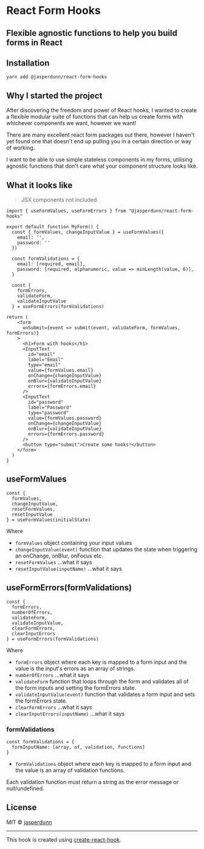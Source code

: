 # React Form Hooks

## Flexible agnostic functions to help you build forms in React

## Installation

`yarn add @jasperdunn/react-form-hooks`

## Why I started the project

After discovering the freedom and power of React hooks,
I wanted to create a flexible modular suite of functions that can help us create forms
with whichever components we want, however we want!

There are many excellent react form packages out there, however I haven't yet found one that doesn't
end up pulling you in a certain direction or way of working.

I want to be able to use simple stateless components in my forms, utilising agnostic
functions that don't care what your component structure looks like.

## What it looks like

> JSX components not included.

```
import { useFormValues, useFormErrors } from "@jasperdunn/react-form-hooks"

export default function MyForm() {
  const { formValues, changeInputValue } = useFormValues({
    email: '',
    password: ''
  })

  const formValidations = {
    email: [required, email],
    password: [required, alphanumeric, value => minLength(value, 6)],
  }

  const {
    formErrors,
    validateForm,
    validateInputValue
  } = useFormErrors(formValidations)

return (
    <form
      onSubmit={event => submit(event, validateForm, formValues, formErrors)}
    >
      <h1>Form with hooks</h1>
      <InputText
        id="email"
        label="Email"
        type="email"
        value={formValues.email}
        onChange={changeInputValue}
        onBlur={validateInputValue}
        errors={formErrors.email}
      />
      <InputText
        id="password"
        label="Password"
        type="password"
        value={formValues.password}
        onChange={changeInputValue}
        onBlur={validateInputValue}
        errors={formErrors.password}
      />
      <button type="submit">Create some hooks!</button>
    </form>
  )
}
```

## useFormValues

```
const {
  formValues,
  changeInputValue,
  resetFormValues,
  resetInputValue
} = useFormValues(initialState)
```

Where

- `formValues` object containing your input values
- `changeInputValue(event)` function that updates the state when triggering an onChange, onBlur, onFocus etc.
- `resetFormValues` ...what it says
- `resetInputValue(inputName)` ...what it says

## useFormErrors(formValidations)

```
const {
  formErrors,
  numberOfErrors,
  validateForm,
  validateInputValue,
  clearFormErrors,
  clearInputErrors
} = useFormErrors(formValidations)
```

Where

- `formErrors` object where each key is mapped to a form input and the value is the input's errors as an array of strings.
- `numberOfErrors` ...what it says
- `validateForm` function that loops through the form and validates all of the form inputs and setting the formErrors state.
- `validateInputValue(event)` function that validates a form input and sets the formErrors state.
- `clearFormErrors` ...what it says
- `clearInputErrors(inputName)` ...what it says

### formValidations

```
const formValidations = {
  formInputName: [array, of, validation, functions]
}
```

- `formValidations` object where each key is mapped to a form input and the value is an array of validation functions.

Each validation function must return a string as the error message or null/undefined.

## License

MIT © [jasperdunn](https://github.com/jasperdunn)

---

This hook is created using [create-react-hook](https://github.com/hermanya/create-react-hook).
